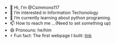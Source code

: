 - 👋 Hi, I’m @Csimmons117
- 👀 I’m interested in Information Techonology
- 🌱 I’m currently learning about python programing. 
- 📫 How to reach me ...(Need to set something up)
- 😄 Pronouns: he/him
- ⚡ Fun fact: The first webpage I bulit: [link](https://csimmons117.github.io/WebpageProject/)

<!---
Csimmons117/Csimmons117 is a ✨ special ✨ repository because its `README.md` (this file) appears on your GitHub profile.
You can click the Preview link to take a look at your changes.
--->
